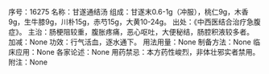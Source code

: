 序号：16275
名称：甘遂通结汤
组成：甘遂末0.6-1g（冲服），桃仁9g，木香9g，生牛膝9g，川朴15g，赤芍15g，大黄10-24g。
出处：《中西医结合治疗急腹症》。
主治：肠梗阻较重，腹胀疼痛，恶心呕吐，大便秘结，肠腔积液较多者。
加减：None
功效：行气活血，逐水通下。
用法用量：None
制备方法：None
临床应用：None
各家论述：None
用药禁忌：本方药性峻烈，非体壮邪实者禁用。
附注：None

